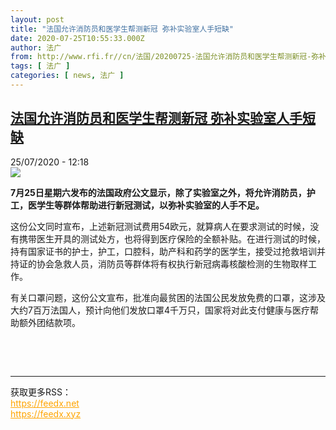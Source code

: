 ```yaml
---
layout: post
title: "法国允许消防员和医学生帮测新冠 弥补实验室人手短缺"
date: 2020-07-25T10:55:33.000Z
author: 法广
from: http://www.rfi.fr//cn/法国/20200725-法国允许消防员和医学生帮测新冠-弥补实验室人手短缺
tags: [ 法广 ]
categories: [ news, 法广 ]
---
```

<!--1595674533000-->
[法国允许消防员和医学生帮测新冠 弥补实验室人手短缺](http://www.rfi.fr//cn/%E6%B3%95%E5%9B%BD/20200725-%E6%B3%95%E5%9B%BD%E5%85%81%E8%AE%B8%E6%B6%88%E9%98%B2%E5%91%98%E5%92%8C%E5%8C%BB%E5%AD%A6%E7%94%9F%E5%B8%AE%E6%B5%8B%E6%96%B0%E5%86%A0-%E5%BC%A5%E8%A1%A5%E5%AE%9E%E9%AA%8C%E5%AE%A4%E4%BA%BA%E6%89%8B%E7%9F%AD%E7%BC%BA)
------

<div>
<div>25/07/2020 - 12:18</div><img src="https://s.rfi.fr/media/display/f8e55c8c-ce5f-11ea-a9c5-005056bf87d6/w:310/p:16x9/2020-07-23T115456Z_58554537_RC2ZYH9VDMOP_RTRMADP_3_HEALTH-CORONAVIRUS-FRANCE-WATER.JPG"><p><strong>7月25日星期六发布的法国政府公文显示，除了实验室之外，将允许消防员，护工，医学生等群体帮助进行新冠测试，以弥补实验室的人手不足。</strong></p><div class="t-content__body u-clearfix"><div class="m-interstitial"></div><p>这份公文同时宣布，上述新冠测试费用54欧元，就算病人在要求测试的时候，没有携带医生开具的测试处方，也将得到医疗保险的全额补贴。在进行测试的时候，持有国家证书的护士，护工，口腔科，助产科和药学的医学生，接受过抢救培训并持证的协会急救人员，消防员等群体将有权执行新冠病毒核酸检测的生物取样工作。</p><p>有关口罩问题，这份公文宣布，批准向最贫困的法国公民发放免费的口罩，这涉及大约7百万法国人，预计向他们发放口罩4千万只，国家将对此支付健康与医疗帮助额外团结款项。</p><p> </p><div class="o-self-promo o-self-promo--nl o-self-promo--hidden" data-selfpromo-newsletter></div><div class="o-self-promo o-self-promo--app o-self-promo--hidden" data-selfpromo-app></div></div><br><hr><div>获取更多RSS：<br><a href="https://feedx.net" style="color:orange" target="_blank">https://feedx.net</a> <br><a href="https://feedx.xyz" style="color:orange" target="_blank">https://feedx.xyz</a><br></div>
</div>
